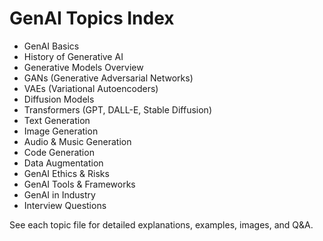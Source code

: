 # GenAI Topics Index

- GenAI Basics
- History of Generative AI
- Generative Models Overview
- GANs (Generative Adversarial Networks)
- VAEs (Variational Autoencoders)
- Diffusion Models
- Transformers (GPT, DALL-E, Stable Diffusion)
- Text Generation
- Image Generation
- Audio & Music Generation
- Code Generation
- Data Augmentation
- GenAI Ethics & Risks
- GenAI Tools & Frameworks
- GenAI in Industry
- Interview Questions

See each topic file for detailed explanations, examples, images, and Q&A.
